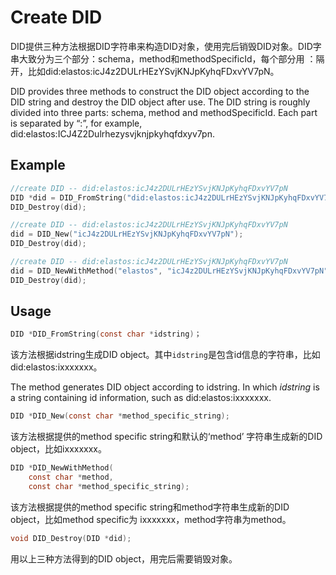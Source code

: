 # Create DID

DID提供三种方法根据DID字符串来构造DID对象，使用完后销毁DID对象。DID字串大致分为三个部分：schema，method和methodSpecificId，每个部分用 ：隔开，比如did:elastos:icJ4z2DULrHEzYSvjKNJpKyhqFDxvYV7pN。

DID provides three methods to construct the DID object according to the DID string and destroy the DID object after use. The DID string is roughly divided into three parts: schema, method and methodSpecificId. Each part is separated by “:”, for example, did:elastos:ICJ4Z2Dulrhezysvjknjpkyhqfdxyv7pn.

## Example

```c
//create DID -- did:elastos:icJ4z2DULrHEzYSvjKNJpKyhqFDxvYV7pN
DID *did = DID_FromString("did:elastos:icJ4z2DULrHEzYSvjKNJpKyhqFDxvYV7pN");
DID_Destroy(did);

//create DID -- did:elastos:icJ4z2DULrHEzYSvjKNJpKyhqFDxvYV7pN
did = DID_New("icJ4z2DULrHEzYSvjKNJpKyhqFDxvYV7pN");
DID_Destroy(did);

//create DID -- did:elastos:icJ4z2DULrHEzYSvjKNJpKyhqFDxvYV7pN
did = DID_NewWithMethod("elastos", "icJ4z2DULrHEzYSvjKNJpKyhqFDxvYV7pN");
DID_Destroy(did);
```

## Usage

```c
DID *DID_FromString(const char *idstring)；
```

该方法根据idstring生成DID object。其中`idstring`是包含id信息的字符串，比如did:elastos:ixxxxxxx。

The method generates DID object according to idstring. In which _idstring_ is a string containing id information, such as did:elastos:ixxxxxxx.

```c
DID *DID_New(const char *method_specific_string);
```

该方法根据提供的method specific string和默认的‘method’ 字符串生成新的DID object，比如ixxxxxxx。

```c
DID *DID_NewWithMethod(
    const char *method,
    const char *method_specific_string);
```

该方法根据提供的method specific string和method字符串生成新的DID object，比如method specific为 ixxxxxxx，method字符串为method。

```c
void DID_Destroy(DID *did);
```

用以上三种方法得到的DID object，用完后需要销毁对象。
